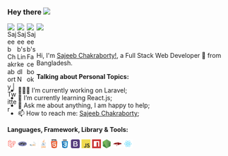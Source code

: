 ### Hey there <img src="https://media.giphy.com/media/hvRJCLFzcasrR4ia7z/giphy.gif" width="25px">

<a href="https://twitter.com/SajeebChakrabo8">
  <img align="left" alt="Sajeeb Chakraborty | Twitter" width="22px" src="https://raw.githubusercontent.com/peterthehan/peterthehan/master/assets/twitter.svg" />
</a>
<a href="https://www.linkedin.com/in/sajeeb-chakraborty-1b944a163/">
  <img align="left" alt="Sajeeb's LinkedIN" width="22px" src="https://raw.githubusercontent.com/peterthehan/peterthehan/master/assets/linkedin.svg" />
</a>
 <a href="https://www.facebook.com/sajeeb.chakraborty">
  <img align="left" alt="Sajeeb's Facebook" title="Facebook"  width="22px" src="https://findicons.com/icon/454489/facebook">
</a>


![](https://visitor-badge.glitch.me/badge?page_id=SajeebChakraborty)

<br />

Hi, I'm [Sajeeb Chakraborty!](https://github.com/SajeebChakraborty), a Full Stack Web Developer 🚀 from Bangladesh.


  
**Talking about Personal Topics:**

- 👨🏽‍💻 I’m currently working on Laravel;
- 🌱 I’m currently learning React.js; 
- 💬 Ask me about anything, I am happy to help;
- 📫 How to reach me: [Sajeeb Chakraborty](https://www.facebook.com/sajeeb.chakraborty);


**Languages, Framework, Library & Tools:**  

<code><img height="20" src="https://raw.githubusercontent.com/github/explore/80688e429a7d4ef2fca1e82350fe8e3517d3494d/topics/laravel/laravel.png"></code>
<code><img height="20" src="https://raw.githubusercontent.com/github/explore/80688e429a7d4ef2fca1e82350fe8e3517d3494d/topics/php/php.png"></code>
<code><img height="20" src="https://raw.githubusercontent.com/github/explore/80688e429a7d4ef2fca1e82350fe8e3517d3494d/topics/mysql/mysql.png"></code>
<code><img height="20" src="https://raw.githubusercontent.com/github/explore/80688e429a7d4ef2fca1e82350fe8e3517d3494d/topics/java/java.png"></code>
<code><img height="20" src="https://raw.githubusercontent.com/github/explore/80688e429a7d4ef2fca1e82350fe8e3517d3494d/topics/html/html.png"></code>
<code><img height="20" src="https://raw.githubusercontent.com/github/explore/80688e429a7d4ef2fca1e82350fe8e3517d3494d/topics/css/css.png"></code>
<code><img height="20" src="https://raw.githubusercontent.com/github/explore/80688e429a7d4ef2fca1e82350fe8e3517d3494d/topics/bootstrap/bootstrap.png"></code>
<code><img height="20" src="https://raw.githubusercontent.com/github/explore/80688e429a7d4ef2fca1e82350fe8e3517d3494d/topics/javascript/javascript.png"></code>
<code><img height="20" src="https://raw.githubusercontent.com/github/explore/80688e429a7d4ef2fca1e82350fe8e3517d3494d/topics/npm/npm.png"></code>
<code><img height="20" src="https://raw.githubusercontent.com/github/explore/80688e429a7d4ef2fca1e82350fe8e3517d3494d/topics/nodejs/nodejs.png"></code>
<code><img height="20" src="https://raw.githubusercontent.com/github/explore/80688e429a7d4ef2fca1e82350fe8e3517d3494d/topics/mongoose/mongoose.png"></code>
<code><img height="20" src="https://raw.githubusercontent.com/github/explore/80688e429a7d4ef2fca1e82350fe8e3517d3494d/topics/react/react.png"></code>


